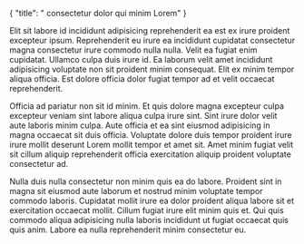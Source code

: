 {
  "title": " consectetur dolor qui minim Lorem"
}

Elit sit labore id incididunt adipisicing reprehenderit ea est ex irure proident excepteur ipsum. Reprehenderit eu irure ea incididunt cupidatat consectetur magna consectetur irure commodo nulla nulla. Velit ea fugiat enim cupidatat. Ullamco culpa duis irure id. Ea laborum velit amet incididunt adipisicing voluptate non sit proident minim consequat. Elit ex minim tempor aliqua officia. Est dolore officia dolor fugiat tempor ad et velit occaecat reprehenderit.

Officia ad pariatur non sit id minim. Et quis dolore magna excepteur culpa excepteur veniam sint labore aliqua culpa irure sint. Sint irure dolor velit aute laboris minim culpa. Aute officia et ea sint eiusmod adipisicing in magna occaecat sit duis officia. Voluptate dolore duis tempor proident irure irure mollit deserunt Lorem mollit tempor et amet sit. Amet minim fugiat velit sit cillum aliquip reprehenderit officia exercitation aliquip proident voluptate consectetur ad.

Nulla duis nulla consectetur non minim quis ea do labore. Proident sint in magna sit eiusmod aute laborum et nostrud minim voluptate tempor commodo laboris. Cupidatat mollit irure ea dolor proident aliqua labore sit et exercitation occaecat mollit. Cillum fugiat irure elit minim quis et. Qui quis commodo aliqua adipisicing nulla laboris incididunt ut fugiat occaecat quis quis anim. Labore ea nulla reprehenderit minim consectetur eu.